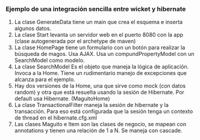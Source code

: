 ### Ejemplo de una integración sencilla entre wicket y hibernate

1. La clase GenerateData tiene un main que crea el esquema e inserta algunos datos.
2. La clase Start levanta un servidor web en el puerto 8080 con la app (clase autogenerada por el archetype de maven)
3. La clase HomePage tiene un formulario con un botón para realizar la búsqueda de magos. Usa AJAX. Usa un compundPropertyModel con un SearchModel como modelo.
4. La clase SearchModel Es el objeto que maneja la lógica de aplicación. Invoca a la Home. Tiene un rudimentario manejo de excepciones que alcanza para el ejemplo. 
5. Hay dos versiones de la Home, una que sirve como mock (con datos random) y otra que está resuelta usando la sesión de Hibernate. Por default usa Hibernate. (MaguitoHome)
6. La clase TransactionalFilter maneja la sesión de hibernate y la transacción. Para eso está configurada que la sesión tenga un contexto de thread en el hibernate.cfg.xml
7. Las clases Maguito e Item son las clases de negocio, se mapean con annotations y tienen una relación de 1 a N. Se maneja con cascade.

 